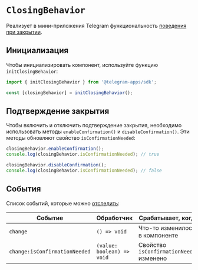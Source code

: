 # `ClosingBehavior`

Реализует в мини-приложения Telegram функциональность [поведения при закрытии](../../../../../platform/closing-behavior.md).

## Инициализация

Чтобы инициализировать компонент, используйте функцию `initClosingBehavior`:

```typescript
import { initClosingBehavior } from '@telegram-apps/sdk';

const [closingBehavior] = initClosingBehavior();  
```

## Подтверждение закрытия

Чтобы включить и отключить подтверждение закрытия, необходимо использовать методы `enableConfirmation()`
и `disableConfirmation()`. Эти методы обновляют свойство `isConfirmationNeeded`:

```typescript
closingBehavior.enableConfirmation();
console.log(closingBehavior.isConfirmationNeeded); // true  

closingBehavior.disableConfirmation();
console.log(closingBehavior.isConfirmationNeeded); // false
```

## События

Список событий, которые можно [отследить](#events):

| Событие                       | Обработчик                 | Срабатывает, когда                       |
| ----------------------------- | -------------------------- | ---------------------------------------- |
| `change`                      | `() => void`               | Что-то изменилось в компоненте           |
| `change:isConfirmationNeeded` | `(value: boolean) => void` | Свойство `isConfirmationNeeded` изменено |
